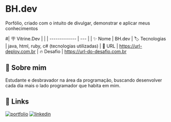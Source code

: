 
# BH.dev

Porfólio, criado com o intuito de divulgar, demonstrar e aplicar meus conhecimentos

#| :placard: Vitrine.Dev |     |
| -------------  | --- |
| :sparkles: Nome        | BH.dev
| :label: Tecnologias | java, html, ruby, c# (tecnologias utilizadas)
| :rocket: URL         | https://url-deploy.com.br
| :fire: Desafio     | https://url-do-desafio.com.br



## 🚀 Sobre mim
Estudante e desbravador na área da programação, buscando desenvolver cada dia mais o lado programador que habita em mim.



## 🔗 Links
[![portfolio](https://img.shields.io/badge/my_portfolio-000?style=for-the-badge&logo=ko-fi&logoColor=white)](https://bh-dev-dusky.vercel.app/)
[![linkedin](https://img.shields.io/badge/linkedin-0A66C2?style=for-the-badge&logo=linkedin&logoColor=white)](https://www.linkedin.com/in/bruno-henrique-schmitt-dos-santos-090a7a1a9/)



